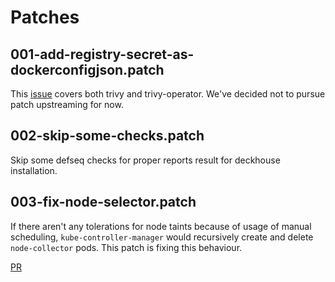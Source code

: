 # Patches

## 001-add-registry-secret-as-dockerconfigjson.patch

This [issue](https://github.com/aquasecurity/trivy-operator/issues/695) covers both trivy and trivy-operator. We've decided not to pursue patch upstreaming for now.

## 002-skip-some-checks.patch

Skip some defseq checks for proper reports result for deckhouse installation.


## 003-fix-node-selector.patch

If there aren't any tolerations for node taints because of usage of manual scheduling, `kube-controller-manager` would recursively create and delete `node-collector` pods. This patch is fixing this behaviour.

[PR](https://github.com/aquasecurity/trivy-kubernetes/pull/217)
